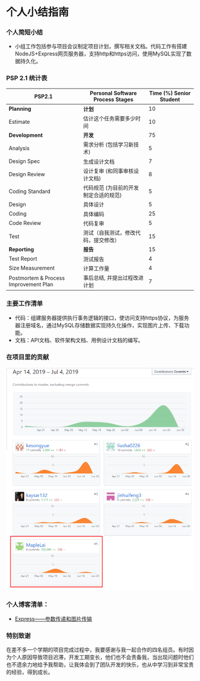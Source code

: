 # 个人小结指南

### 个人简短小结

- 小组工作包括参与项目会议制定项目计划，撰写相关文档。代码工作有搭建NodeJS+Express网页服务器，支持http和https访问，使用MySQL实现了数据持久化。

### PSP 2.1 统计表

| PSP2.1                                | Personal Software Process Stages      | Time (%) Senior Student |
| ------------------------------------- | ------------------------------------- | ----------------------- |
| **Planning**                          | **计划**                              | 10                      |
| Estimate                              | 估计这个任务需要多少时间              | 10                      |
| **Development**                       | **开发**                              | 75                      |
| Analysis                              | 需求分析 (包括学习新技术)             | 5                       |
| Design Spec                           | 生成设计文档                          | 7                       |
| Design Review                         | 设计复审 (和同事审核设计文档)         | 8                       |
| Coding Standard                       | 代码规范 (为目前的开发制定合适的规范) | 5                       |
| Design                                | 具体设计                              | 5                       |
| Coding                                | 具体编码                              | 25                      |
| Code Review                           | 代码复审                              | 5                       |
| Test                                  | 测试（自我测试，修改代码，提交修改）  | 15                      |
| **Reporting**                         | **报告**                              | 15                      |
| Test Report                           | 测试报告                              | 4                       |
| Size Measurement                      | 计算工作量                            | 4                       |
| Postmortem & Process Improvement Plan | 事后总结, 并提出过程改进计划          | 7                       |



### 主要工作清单

- 代码：组建服务器提供执行事务逻辑的接口，使访问支持https协议，为服务器注册域名，通过MySQL存储数据实现持久化操作，实现图片上传、下载功能。
- 文档：API文档、软件架构文档、用例设计文档的编写。

### 在项目里的贡献

![](/images/contribution3.png)



### 个人博客清单：

+ [Express——参数传递和图片传输](https://blog.csdn.net/Maple_Lai/article/details/94592846)



### 特别致谢

在差不多一个学期的项目完成过程中，我要感谢与我一起合作的四名组员。有时因为个人原因导致项目迟滞，开发工期变长，他们也不会责备我，当出现问题时他们也不遗余力地给予我帮助，让我体会到了团队开发的快乐，也从中学习到非常宝贵的经验，得到成长。

